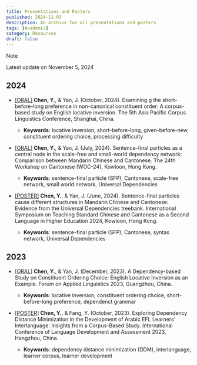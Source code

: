 ```yaml
---
title: Presentations and Posters
published: 2024-11-05
description: An archive for all presentations and posters
tags: [Academic]
category: Resources
draft: false
---
```


> [!NOTE]  
> Latest update on November 5, 2024

## 2024
- <a href="\files\24-10-oral.pdf">[ORAL]</a> **Chen, Y.**, & Yan, J. (October, 2024). Examining g the short-before-long preference in non-canonical constituent order: A corpus-based study on English locative inversion. The 5th Asia Pacific Corpus Linguistics Conference, Shanghai, China.
    - **Keywords**: locative inversion, short-before-long, given-before-new, constituent ordering choice, processing difficulty 

- <a href="\files\24-07-oral.pdf">[ORAL]</a> **Chen, Y.**, & Yan, J. (July, 2024). Sentence-final particles as a central node in the scale-free and small-world dependency network: Comparison between Mandarin Chinese and Cantonese. The 24th Workshop on Cantonese (WOC-24), Kowloon, Hong Kong.
    - **Keywords**: sentence-final particle (SFP), Cantonese, scale-free network, small world network, Universal Dependencies

- <a href="\files\24-06-poster.pdf">[POSTER]</a> **Chen, Y.**, & Yan, J. (June, 2024). Sentence-final particles cause different structures in Mandarin Chinese and Cantonese: Evidence from the Universal Dependencies treebank. International Symposium on Teaching Standard Chinese and Cantonese as a Second Language in Higher Education 2024, Kowloon, Hong Kong.
    - **Keywords**: sentence-final particle (SFP), Cantonese, syntax network, Universal Dependencies

## 2023
- <a href="\files\23-12-oral.pdf">[ORAL]</a> **Chen, Y.**, & Yan, J. (December, 2023). A Dependency-based Study on Constituent Ordering Choice: English Locative Inversion as an Example. Forum on Applied Linguistics 2023, Guangzhou, China.
    - **Keywords**: locative inversion, constituent ordering choice, short-before-long preference, dependenct grammar

- <a href="\files\23-10-poster.pdf">[POSTER]</a> **Chen, Y.**, & Fang, Y. (October, 2023). Exploring Dependency Distance Minimization in the
Development of Arabic EFL Learners’ Interlanguage: Insights from a Corpus-Based Study.
International Conference of Language Development and Assessment 2023, Hangzhou, China.
    - **Keywords**: dependency distance minimization (DDM), interlanguage, learner corpus, learner development